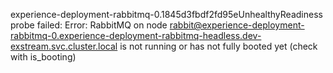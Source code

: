 experience-deployment-rabbitmq-0.1845d3fbdf2fd95eUnhealthyReadiness probe failed: Error: RabbitMQ on node rabbit@experience-deployment-rabbitmq-0.experience-deployment-rabbitmq-headless.dev-exstream.svc.cluster.local is not running or has not fully booted yet (check with is_booting)
